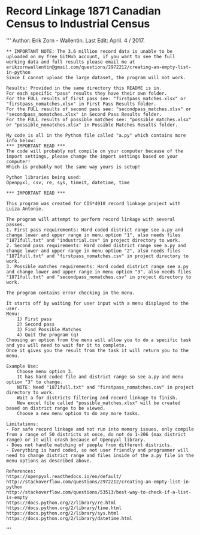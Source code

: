 # Record Linkage 1871 Canadian Census to Industrial Census
'''
	Author: Erik Zorn - Wallentin.
	Last Edit: April. 4 / 2017.
	
	** IMPORTANT NOTE: The 3.6 million record data is unable to be uploaded on my free GitHub account, if you want to see the full working data and full results please email me at erikzornwallentin@gmail.com/questions/2972212/creating-an-empty-list-in-python
	Since I cannot upload the large dataset, the program will not work.				
	
	Results: Provided in the same directory this README is in. 
	For each specific "pass" results they have their own folder.
	For the FULL results of first pass see: "firstpass_matches.xlsx" or "firstpass_nomatches.xlsx" in First Pass Results folder.
	For the FULL results of second pass see: "secondpass_matches.xlsx" or "secondpass_nomatches.xlsx" in Second Pass Results folder.
	For the FULL results of possible matches see: "possible_matches.xlsx" or "possible_nomatches.xlsx" in Possible Matches Results folder.
	
	My code is all in the Python file called "a.py" which contains more info below:
	*** IMPORTANT READ *** 
	The code will probably not compile on your computer because of the import settings, please change the import settings based on your computer!
	Which is probably not the same way yours is setup!
	
	Python libraries being used:
	Openpyxl, csv, re, sys, timeit, datetime, time
	
	*** IMPORTANT READ *** 
		
	This program was created for CIS*4910 record linkage project with Luiza Antonie.
		
	The program will attempt to perform record linkage with several passes.
	1. First pass requirements: Hard coded district range see a.py and change lower and upper range in menu option "1", also needs files "1871full.txt" and "industrial.csv" in project directory to work.
	2. Second pass requirements: Hard coded district range see a.py and change lower and upper range in menu option "2", also needs files "1871full.txt" and "firstpass_nomatches.csv" in project directory to work.
	3. Possible matches requirements: Hard coded district range see a.py and change lower and upper range in menu option "3", also needs files "1871full.txt" and "secondpass_nomatches.csv" in project directory to work.
	
	The program contains error checking in the menu.
		
	It starts off by waiting for user input with a menu displayed to the user.
	Menu:
		1) First pass
		2) Second pass
		3) Find Possible Matches
		4) Quit the program (q)
	Choosing an option from the menu will allow you to do a specific task and you will need to wait for it to complete.
	Once it gives you the result from the task it will return you to the menu.
	
	Example Use:
		Choose menu option 3.
		It has hard coded file and district range so see a.py and menu option "3" to change.
		NOTE: Need "1871full.txt" and "firstpass_nomatches.csv" in project directory to work.
		Wait a for districts filtering and record linkage to finish.
		New excel file called "possible_matches.xlsx" will be created based on district range to be viewed.
		Choose a new menu option to do any more tasks.
		
	Limitations:
	- For safe record linkage and not run into memory issues, only compile from a range of 50 districts at once, do not do 1-206 (max district range) or it will crash because of Openpyxl library.
	- Does not handle matching of people from different districts.
	- Everything is hard coded, so not user friendly and programmer will need to change district range and files inside of the a.py file in the menu options as described above.
	
	References:
	https://openpyxl.readthedocs.io/en/default/
	http://stackoverflow.com/questions/2972212/creating-an-empty-list-in-python
	http://stackoverflow.com/questions/53513/best-way-to-check-if-a-list-is-empty
	https://docs.python.org/2/library/re.html
	https://docs.python.org/2/library/time.html
	https://docs.python.org/2/library/sys.html
	https://docs.python.org/2/library/datetime.html
	
'''